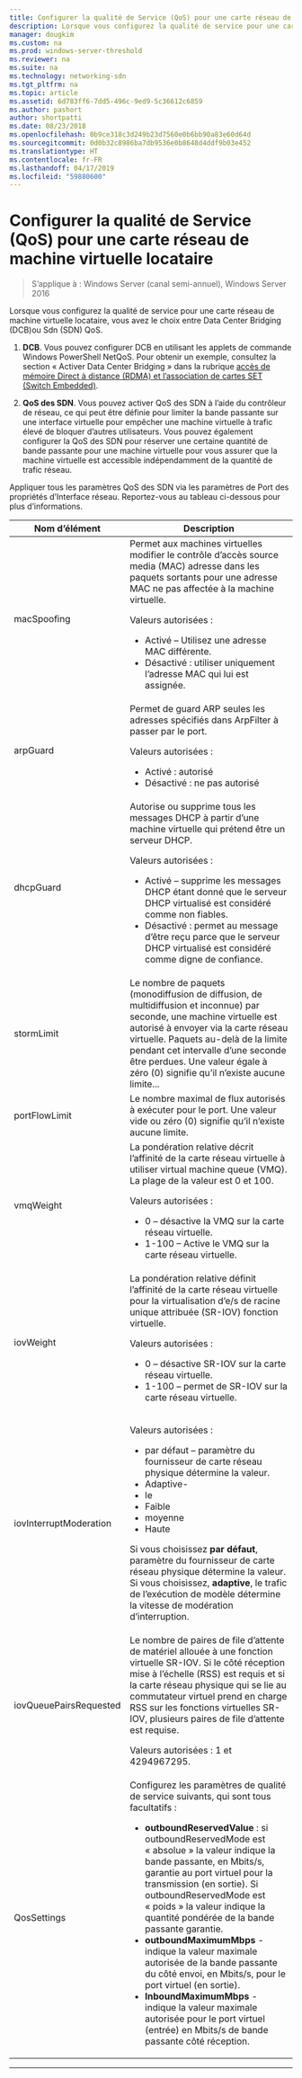 ```yaml
---
title: Configurer la qualité de Service (QoS) pour une carte réseau de machine virtuelle locataire
description: Lorsque vous configurez la qualité de service pour une carte réseau de machine virtuelle locataire, vous avez le choix entre Data Center Bridging \(DCB\)ou Sdn \(SDN\) QoS.
manager: dougkim
ms.custom: na
ms.prod: windows-server-threshold
ms.reviewer: na
ms.suite: na
ms.technology: networking-sdn
ms.tgt_pltfrm: na
ms.topic: article
ms.assetid: 6d783ff6-7dd5-496c-9ed9-5c36612c6859
ms.author: pashort
author: shortpatti
ms.date: 08/23/2018
ms.openlocfilehash: 0b9ce318c3d249b23d7560e0b6bb90a83e60d64d
ms.sourcegitcommit: 0d0b32c8986ba7db9536e0b8648d4ddf9b03e452
ms.translationtype: HT
ms.contentlocale: fr-FR
ms.lasthandoff: 04/17/2019
ms.locfileid: "59880600"
---
```

# <a name="configure-quality-of-service-qos-for-a-tenant-vm-network-adapter"></a>Configurer la qualité de Service (QoS) pour une carte réseau de machine virtuelle locataire

>S’applique à : Windows Server (canal semi-annuel), Windows Server 2016

Lorsque vous configurez la qualité de service pour une carte réseau de machine virtuelle locataire, vous avez le choix entre Data Center Bridging \(DCB\)ou Sdn \(SDN\) QoS.

1.  **DCB**. Vous pouvez configurer DCB en utilisant les applets de commande Windows PowerShell NetQoS. Pour obtenir un exemple, consultez la section « Activer Data Center Bridging » dans la rubrique [accès de mémoire Direct à distance (RDMA) et l’association de cartes SET (Switch Embedded)](../../../virtualization/hyper-v-virtual-switch/RDMA-and-Switch-Embedded-Teaming.md).

2.  **QoS des SDN**. Vous pouvez activer QoS des SDN à l’aide du contrôleur de réseau, ce qui peut être définie pour limiter la bande passante sur une interface virtuelle pour empêcher une machine virtuelle à trafic élevé de bloquer d’autres utilisateurs.  Vous pouvez également configurer la QoS des SDN pour réserver une certaine quantité de bande passante pour une machine virtuelle pour vous assurer que la machine virtuelle est accessible indépendamment de la quantité de trafic réseau.  

Appliquer tous les paramètres QoS des SDN via les paramètres de Port des propriétés d’Interface réseau. Reportez-vous au tableau ci-dessous pour plus d’informations.

|Nom d’élément|Description|
|------------|-----------| 
|macSpoofing| Permet aux machines virtuelles modifier le contrôle d’accès source media \(MAC\) adresse dans les paquets sortants pour une adresse MAC ne pas affectée à la machine virtuelle.<p>Valeurs autorisées :<ul><li>Activé – Utilisez une adresse MAC différente.</li><li>Désactivé : utiliser uniquement l’adresse MAC qui lui est assignée.</li></ul>|
|arpGuard| Permet de guard ARP seules les adresses spécifiés dans ArpFilter à passer par le port.<p>Valeurs autorisées :<ul><li>Activé : autorisé</li><li>Désactivé : ne pas autorisé</li></ul>|
|dhcpGuard| Autorise ou supprime tous les messages DHCP à partir d’une machine virtuelle qui prétend être un serveur DHCP. <p>Valeurs autorisées :<ul><li>Activé – supprime les messages DHCP étant donné que le serveur DHCP virtualisé est considéré comme non fiables.</li><li>Désactivé : permet au message d’être reçu parce que le serveur DHCP virtualisé est considéré comme digne de confiance.</li></ul>|
|stormLimit| Le nombre de paquets (monodiffusion de diffusion, de multidiffusion et inconnue) par seconde, une machine virtuelle est autorisé à envoyer via la carte réseau virtuelle. Paquets au-delà de la limite pendant cet intervalle d’une seconde être perdues. Une valeur égale à zéro \(0\) signifie qu’il n’existe aucune limite...|
|portFlowLimit| Le nombre maximal de flux autorisés à exécuter pour le port. Une valeur vide ou zéro \(0\) signifie qu’il n’existe aucune limite. |
|vmqWeight| La pondération relative décrit l’affinité de la carte réseau virtuelle à utiliser virtual machine queue (VMQ). La plage de la valeur est 0 et 100.<p>Valeurs autorisées :<ul><li>0 – désactive la VMQ sur la carte réseau virtuelle.</li><li>1-100 – Active le VMQ sur la carte réseau virtuelle.</li></ul>|
|iovWeight| La pondération relative définit l’affinité de la carte réseau virtuelle pour la virtualisation d’e/s de racine unique attribuée \(SR-IOV\) fonction virtuelle. <p>Valeurs autorisées :<ul><li>0 – désactive SR-IOV sur la carte réseau virtuelle.</li><li>1-100 – permet de SR-IOV sur la carte réseau virtuelle.</li></ul>|
|iovInterruptModeration|<p>Valeurs autorisées :<ul><li>par défaut – paramètre du fournisseur de carte réseau physique détermine la valeur.</li><li>Adaptive- </li><li>le </li><li>Faible</li><li>moyenne</li><li>Haute</li></ul><p>Si vous choisissez **par défaut**, paramètre du fournisseur de carte réseau physique détermine la valeur.  Si vous choisissez, **adaptive**, le trafic de l’exécution de modèle détermine la vitesse de modération d’interruption.|
|iovQueuePairsRequested| Le nombre de paires de file d’attente de matériel allouée à une fonction virtuelle SR-IOV. Si le côté réception mise à l’échelle \(RSS\) est requis et si la carte réseau physique qui se lie au commutateur virtuel prend en charge RSS sur les fonctions virtuelles SR-IOV, plusieurs paires de file d’attente est requise. <p>Valeurs autorisées : 1 et 4294967295.|
|QosSettings| Configurez les paramètres de qualité de service suivants, qui sont tous facultatifs : <ul><li>**outboundReservedValue** : si outboundReservedMode est « absolue » la valeur indique la bande passante, en Mbits/s, garantie au port virtuel pour la transmission (en sortie). Si outboundReservedMode est « poids » la valeur indique la quantité pondérée de la bande passante garantie.</li><li>**outboundMaximumMbps** -indique la valeur maximale autorisée de la bande passante du côté envoi, en Mbits/s, pour le port virtuel (en sortie).</li><li>**InboundMaximumMbps** -indique la valeur maximale autorisée pour le port virtuel (entrée) en Mbits/s de bande passante côté réception.</li></ul> |

---